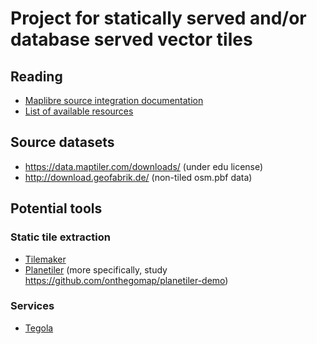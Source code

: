 # Project for statically served and/or database served vector tiles

## Reading

- [Maplibre source integration documentation](https://maplibre.org/maplibre-gl-js-docs/style-spec/sources/)
- [List of available resources](https://github.com/mapbox/awesome-vector-tiles)

## Source datasets

- https://data.maptiler.com/downloads/ (under edu license)
- http://download.geofabrik.de/ (non-tiled osm.pbf data)

## Potential tools

### Static tile extraction

- [Tilemaker](https://github.com/systemed/tilemaker/)
- [Planetiler](https://github.com/onthegomap/planetiler) (more specifically, study https://github.com/onthegomap/planetiler-demo)

### Services

- [Tegola](https://tegola.io/)

